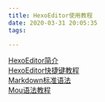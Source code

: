 ```yaml
---
title: HexoEditor使用教程
date: 2020-03-31 20:05:35
tags:

---
```


[HexoEditor简介](2020-03-31-HexoEditor之简介.md)  
[HexoEditor快捷键教程](2020-03-31-HexoEditor之快捷键教程.md)  
[Markdown标准语法](MarkdownSyntaxReference.html.webarchive)  
[Mou语法教程](2020-03-31-Mou语法教程.md)
